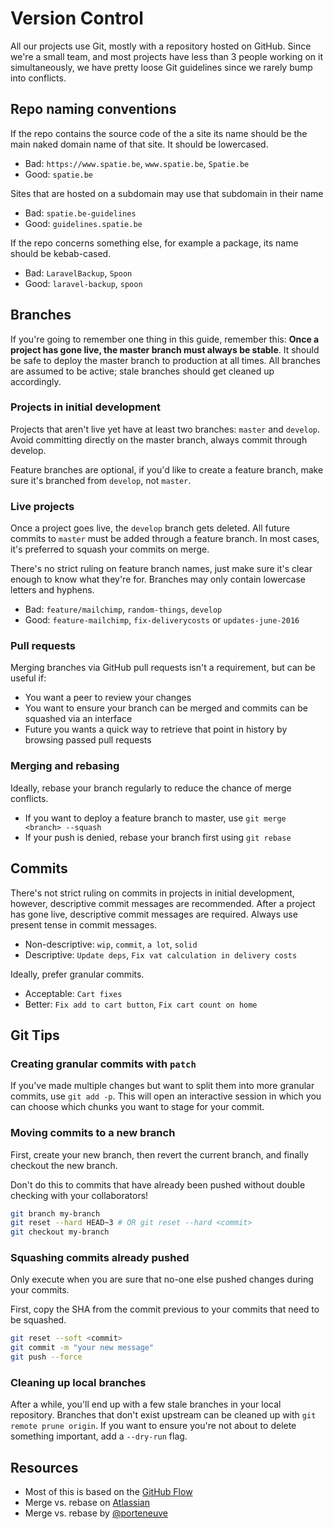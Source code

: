 # Version Control

All our projects use Git, mostly with a repository hosted on GitHub. Since we're a small team, and most projects have less than 3 people working on it simultaneously, we have pretty loose Git guidelines since we rarely bump into conflicts.

## Repo naming conventions

If the repo contains the source code of the a site its name should be the main naked domain name of that site. It should be lowercased.

- Bad: `https://www.spatie.be`, `www.spatie.be`, `Spatie.be`
- Good: `spatie.be`

Sites that are hosted on a subdomain may use that subdomain in their name

- Bad: `spatie.be-guidelines`
- Good: `guidelines.spatie.be`

If the repo concerns something else, for example a package, its name should be kebab-cased.

- Bad: `LaravelBackup`, `Spoon`
- Good: `laravel-backup`, `spoon`

## Branches

If you're going to remember one thing in this guide, remember this: **Once a project has gone live, the master branch must always be stable**. It should be safe to deploy the master branch to production at all times. All branches are assumed to be active; stale branches should get cleaned up accordingly.

### Projects in initial development

Projects that aren't live yet have at least two branches: `master` and `develop`. Avoid committing directly on the master branch, always commit through develop.

Feature branches are optional, if you'd like to create a feature branch, make sure it's branched from `develop`, not `master`.

### Live projects

Once a project goes live, the `develop` branch gets deleted. All future commits to `master` must be added through a feature branch. In most cases, it's preferred to squash your commits on merge.

There's no strict ruling on feature branch names, just make sure it's clear enough to know what they're for. Branches may only contain lowercase letters and hyphens.

- Bad: `feature/mailchimp`, `random-things`, `develop`
- Good: `feature-mailchimp`, `fix-deliverycosts` or `updates-june-2016`

### Pull requests

Merging branches via GitHub pull requests isn't a requirement, but can be useful if:

- You want a peer to review your changes
- You want to ensure your branch can be merged and commits can be squashed via an interface
- Future you wants a quick way to retrieve that point in history by browsing passed pull requests

### Merging and rebasing

Ideally, rebase your branch regularly to reduce the chance of merge conflicts.

- If you want to deploy a feature branch to master, use `git merge <branch> --squash`
- If your push is denied, rebase your branch first using `git rebase`

## Commits

There's not strict ruling on commits in projects in initial development, however, descriptive commit messages are recommended. After a project has gone live, descriptive commit messages are required. Always use present tense in commit messages.

- Non-descriptive: `wip`, `commit`, `a lot`, `solid`
- Descriptive: `Update deps`, `Fix vat calculation in delivery costs`

Ideally, prefer granular commits.

- Acceptable: `Cart fixes`
- Better: `Fix add to cart button`, `Fix cart count on home`

## Git Tips

### Creating granular commits with `patch`

If you've made multiple changes but want to split them into more granular commits, use `git add -p`. This will open an interactive session in which you can choose which chunks you want to stage for your commit.

### Moving commits to a new branch

First, create your new branch, then revert the current branch, and finally checkout the new branch.

Don't do this to commits that have already been pushed without double checking with your collaborators!

```bash
git branch my-branch
git reset --hard HEAD~3 # OR git reset --hard <commit>
git checkout my-branch
```

### Squashing commits already pushed

Only execute when you are sure that no-one else pushed changes during your commits.

First, copy the SHA from the commit previous to your commits that need to be squashed.

```bash
git reset --soft <commit>
git commit -m "your new message"
git push --force
```

### Cleaning up local branches

After a while, you'll end up with a few stale branches in your local repository. Branches that don't exist upstream can be cleaned up with `git remote prune origin`. If you want to ensure you're not about to delete something important, add a `--dry-run` flag.

## Resources

- Most of this is based on the [GitHub Flow](https://guides.github.com/introduction/flow/)
- Merge vs. rebase on [Atlassian](https://www.atlassian.com/git/tutorials/merging-vs-rebasing/workflow-walkthrough)
- Merge vs. rebase by [@porteneuve](https://medium.com/@porteneuve/getting-solid-at-git-rebase-vs-merge-4fa1a48c53aa)
